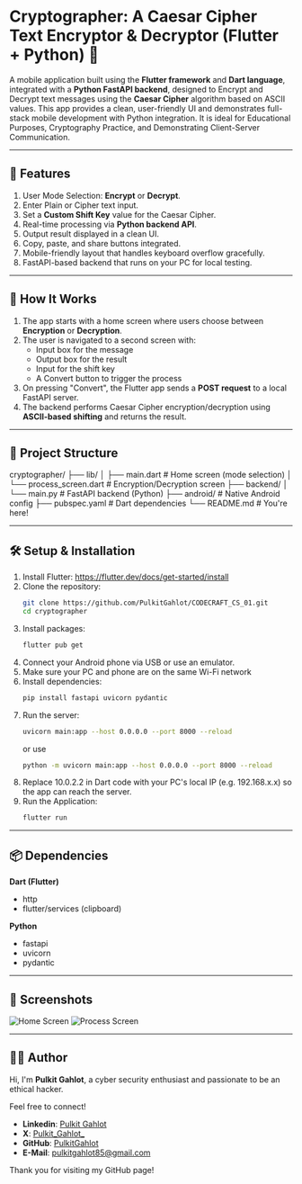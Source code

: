 # Cryptographer: A Caesar Cipher Text Encryptor & Decryptor (Flutter + Python) 🔐

A mobile application built using the **Flutter framework** and **Dart language**, integrated with a **Python FastAPI backend**, designed to Encrypt and Decrypt text messages using the **Caesar Cipher** algorithm based on ASCII values.
This app provides a clean, user-friendly UI and demonstrates full-stack mobile development with Python integration. It is ideal for Educational Purposes, Cryptography Practice, and Demonstrating Client-Server Communication.

---

## 🚀 Features

1. User Mode Selection: **Encrypt** or **Decrypt**.
2. Enter Plain or Cipher text input.
3. Set a **Custom Shift Key** value for the Caesar Cipher.
4. Real-time processing via **Python backend API**.
5. Output result displayed in a clean UI.
6. Copy, paste, and share buttons integrated.
7. Mobile-friendly layout that handles keyboard overflow gracefully.
8. FastAPI-based backend that runs on your PC for local testing.

---

## 🧠 How It Works

1. The app starts with a home screen where users choose between **Encryption** or **Decryption**.
2. The user is navigated to a second screen with:
   - Input box for the message
   - Output box for the result
   - Input for the shift key
   - A Convert button to trigger the process
3. On pressing "Convert", the Flutter app sends a **POST request** to a local FastAPI server.
4. The backend performs Caesar Cipher encryption/decryption using **ASCII-based shifting** and returns the result.

---

## 🧩 Project Structure

cryptographer/
├── lib/
│ ├── main.dart # Home screen (mode selection)
│ └── process_screen.dart # Encryption/Decryption screen
├── backend/
│ └── main.py # FastAPI backend (Python)
├── android/ # Native Android config
├── pubspec.yaml # Dart dependencies
└── README.md # You're here!

---

## 🛠 Setup & Installation

1. Install Flutter: https://flutter.dev/docs/get-started/install
2. Clone the repository:
   ```sh
   git clone https://github.com/PulkitGahlot/CODECRAFT_CS_01.git
   cd cryptographer
   ```
3. Install packages:
   ```sh
   flutter pub get
   ```
4. Connect your Android phone via USB or use an emulator.
5. Make sure your PC and phone are on the same Wi-Fi network
6. Install dependencies:
   ```sh
   pip install fastapi uvicorn pydantic
   ```
7. Run the server:
   ```sh
   uvicorn main:app --host 0.0.0.0 --port 8000 --reload
   ```
   or use
   ```sh
   python -m uvicorn main:app --host 0.0.0.0 --port 8000 --reload
   ```
8. Replace 10.0.2.2 in Dart code with your PC's local IP (e.g. 192.168.x.x) so the app can reach the server.
9. Run the Application:
   ```sh
   flutter run
   ```

---

## 📦 Dependencies
  **Dart (Flutter)**
  - http
  - flutter/services (clipboard)
  
  **Python**
  - fastapi
  - uvicorn
  - pydantic

---

## 📱 Screenshots

![Home Screen](https://github.com/user-attachments/assets/da2f8057-9531-45b1-afff-9e67f02a5b95)      ![Process Screen](https://github.com/user-attachments/assets/be2c49a1-bb57-435a-ae72-65bf7e7ba6a2)

---

## 👨‍💻 Author

Hi, I'm **Pulkit Gahlot**, a cyber security enthusiast and passionate to be an ethical hacker.

Feel free to connect!
- **Linkedin**: [Pulkit Gahlot](https://linkedin.com/in/pulkit-gahlot)
- **X**: [Pulkit_Gahlot_](https://x.com/Pulkit_Gahlot_)
- **GitHub**: [PulkitGahlot](https://github.com/PulkitGahlot)
- **E-Mail**: [pulkitgahlot85@gmail.com](pulkitgahlot85@gmail.com)

Thank you for visiting my GitHub page!

